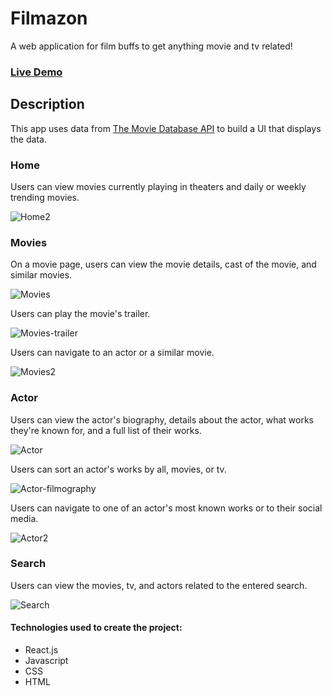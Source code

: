 # Filmazon
A web application for film buffs to get anything movie and tv related!

### [Live Demo](https://filmazon-tn.netlify.app/)

## Description
This app uses data from [The Movie Database API](https://developers.themoviedb.org/3/getting-started/introduction) to build a UI that displays the data.

### Home
Users can view movies currently playing in theaters and daily or weekly trending movies.

![Home2](https://user-images.githubusercontent.com/42354863/193942420-4ab35757-f822-4150-9fdf-b930c0b00398.gif)

### Movies
On a movie page, users can view the movie details, cast of the movie, and similar movies.

![Movies](https://user-images.githubusercontent.com/42354863/193944109-f0186ca5-9e9c-4e95-9977-c34d924b154c.gif)

Users can play the movie's trailer.

![Movies-trailer](https://user-images.githubusercontent.com/42354863/193944542-a5d7b8d0-5c87-4ad1-a262-d58db090629c.gif)

Users can navigate to an actor or a similar movie.

![Movies2](https://user-images.githubusercontent.com/42354863/193944830-415dd4c8-2bbd-480d-8c1b-417c91e0f82a.gif)

### Actor
Users can view the actor's biography, details about the actor, what works they're known for, and a full list of their works.

![Actor](https://user-images.githubusercontent.com/42354863/193945873-f2eaad9e-8514-48ba-8ef8-614ed2162c23.gif)

Users can sort an actor's works by all, movies, or tv.

![Actor-filmography](https://user-images.githubusercontent.com/42354863/193946054-a6aa55e5-dd37-4422-bd8d-508c94fb6ed9.gif)

Users can navigate to one of an actor's most known works or to their social media.

![Actor2](https://user-images.githubusercontent.com/42354863/193947641-554a91d2-8513-470f-bb24-8763076a135d.gif)

### Search
Users can view the movies, tv, and actors related to the entered search.

![Search](https://user-images.githubusercontent.com/42354863/193947995-fee83b5b-e43b-42e5-8194-003ea5712085.gif)

#### Technologies used to create the project:
* React.js
* Javascript
* CSS
* HTML
